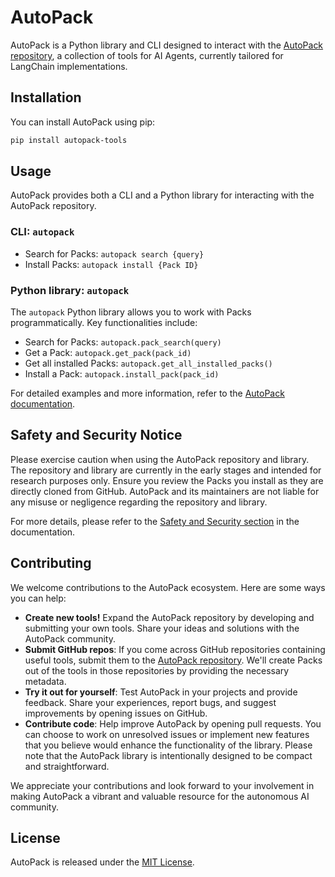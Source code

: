 # AutoPack

AutoPack is a Python library and CLI designed to interact with the [AutoPack repository](https://autopack.ai), a
collection of tools for AI
Agents, currently tailored for LangChain implementations.

## Installation

You can install AutoPack using pip:

```bash
pip install autopack-tools
```

## Usage

AutoPack provides both a CLI and a Python library for interacting with the AutoPack repository.

### CLI: `autopack`

- Search for Packs: `autopack search {query}`
- Install Packs: `autopack install {Pack ID}`

### Python library: `autopack`

The `autopack` Python library allows you to work with Packs programmatically. Key functionalities include:

- Search for Packs: `autopack.pack_search(query)`
- Get a Pack: `autopack.get_pack(pack_id)`
- Get all installed Packs: `autopack.get_all_installed_packs()`
- Install a Pack: `autopack.install_pack(pack_id)`

For detailed examples and more information, refer to
the [AutoPack documentation](https://github.com/AutoPackAI/autopack/wiki).

## Safety and Security Notice

Please exercise caution when using the AutoPack repository and library. The repository and library are currently in the
early stages and intended for research purposes only. Ensure you review the Packs you install as they are directly
cloned from GitHub. AutoPack and its maintainers are not liable for any misuse or negligence regarding the repository
and library.

For more details, please refer to
the [Safety and Security section](https://github.com/AutoPackAI/autopack/wiki#safety-and-security-notice) in the
documentation.

## Contributing

We welcome contributions to the AutoPack ecosystem. Here are some ways you can help:

- **Create new tools!** Expand the AutoPack repository by developing and submitting your own tools. Share your ideas and
  solutions with the AutoPack community.
- **Submit GitHub repos**: If you come across GitHub repositories containing useful tools, submit them to
  the [AutoPack repository](https://autopack.ai/submissions). We'll create Packs out of the tools in those repositories
  by providing the necessary metadata.
- **Try it out for yourself**: Test AutoPack in your projects and provide feedback. Share your experiences, report bugs,
  and suggest improvements by opening issues on GitHub.
- **Contribute code**: Help improve AutoPack by opening pull requests. You can choose to work on unresolved issues or
  implement new features that you believe would enhance the functionality of the library. Please note that the AutoPack
  library is intentionally designed to be compact and straightforward.

We appreciate your contributions and look forward to your involvement in making AutoPack a vibrant and valuable resource
for the autonomous AI community.

## License

AutoPack is released under the [MIT License](https://opensource.org/licenses/MIT).